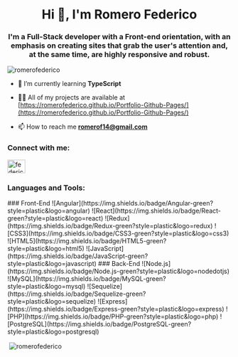 <h1 align="center">Hi 👋, I'm Romero Federico</h1>
<h3 align="center">I'm a Full-Stack developer with a Front-end orientation, with an emphasis on creating sites that grab the user's attention and, at the same time, are highly responsive and robust.</h3>

<p align="left"> <img src="https://komarev.com/ghpvc/?username=romerofederico&label=Profile%20views&color=0e75b6&style=flat" alt="romerofederico" /> </p>

- 🌱 I’m currently learning **TypeScript**

- 👨‍💻 All of my projects are available at [https://romerofederico.github.io/Portfolio-Github-Pages/](https://romerofederico.github.io/Portfolio-Github-Pages/)

- 📫 How to reach me **romerof14@gmail.com**

<h3 align="left">Connect with me:</h3>
<p align="left">
<a href="https://linkedin.com/in/federico-romero-fullstack" target="blank"><img align="center" src="https://raw.githubusercontent.com/rahuldkjain/github-profile-readme-generator/master/src/images/icons/Social/linked-in-alt.svg" alt="federico-romero-fullstack" height="30" width="40" /></a>
</p>

<h3 align="left">Languages and Tools:</h3>
### Front-End
![Angular](https://img.shields.io/badge/Angular-green?style=plastic&logo=angular)
![React](https://img.shields.io/badge/React-green?style=plastic&logo=react)
![Redux](https://img.shields.io/badge/Redux-green?style=plastic&logo=redux)
![CSS3](https://img.shields.io/badge/CSS3-green?style=plastic&logo=css3)
![HTML5](https://img.shields.io/badge/HTML5-green?style=plastic&logo=html5)
![JavaScript](https://img.shields.io/badge/JavaScript-green?style=plastic&logo=javascript)
### Back-End
![Node.js](https://img.shields.io/badge/Node.js-green?style=plastic&logo=nodedotjs)
![MySQL](https://img.shields.io/badge/MySQL-green?style=plastic&logo=mysql)
![Sequelize](https://img.shields.io/badge/Sequelize-green?style=plastic&logo=sequelize)
![Express](https://img.shields.io/badge/Express-green?style=plastic&logo=express)
![PHP](https://img.shields.io/badge/PHP-green?style=plastic&logo=php)
![PostgreSQL](https://img.shields.io/badge/PostgreSQL-green?style=plastic&logo=postgresql)

<p>&nbsp;<img align="center" src="https://github-readme-stats.vercel.app/api?username=romerofederico&show_icons=true&locale=en" alt="romerofederico" /></p>
